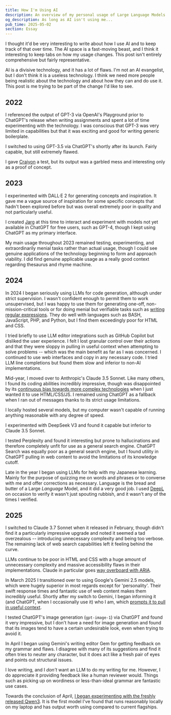 ```yaml
---
title: How I'm Using AI
description: An overview of my personal usage of Large Language Models (LLMs) and other generative AI from 2022 onwards. Tracking my experiences with AI tools, specific models (ChatGPT, Claude, Gemini, etc), applying them practically, and realistic perspective on their strengths and limitations over time, from coding attempts to language learning assistance.
og_description: As long as AI isn't using me...
pub_time: 2025-05-02
section: Essay
---
```


I thought it'd be very interesting to write about how I use AI and to keep track of that over time. The AI space is a fast-moving beast, and I think it interesting to keep tabs on how my usage changes. This post isn't entirely comprehensive but fairly representative.

AI is a divisive technology, and it has a lot of flaws. I'm not an AI evangelist, but I don't think it is a useless technology. I think we need more people being realistic about the technology and about how they can and do use it. This post is me trying to be part of the change I'd like to see.

## 2022

I referenced the output of GPT-3 via OpenAI's Playground prior to ChatGPT's release when writing assignments and spent a lot of time experimenting with the technology. I was conscious that GPT-3 was very limited in capabilities but that it was exciting and good for writing generic boilerplate.

I switched to using GPT-3.5 via ChatGPT's shortly after its launch. Fairly capable, but still extremely flawed.

I gave [Craiyon](https://www.craiyon.com) a test, but its output was a garbled mess and interesting only as a proof of concept.

## 2023

I experimented with DALL·E 2 for generating concepts and inspiration. It gave me a vague source of inspiration for some specific concepts that hadn't been explored before but was overall extremely poor in quality and not particularly useful.

I created [Jarg](https://jarg.vale.rocks) at this time to interact and experiment with models not yet available in ChatGPT for free users, such as GPT-4, though I kept using ChatGPT as my primary interface.

My main usage throughout 2023 remained testing, experimenting, and extraordinarily menial tasks rather than actual usage, though I could see genuine applications of the technology beginning to form and approach viability. I did find genuine applicable usage as a really good context regarding thesaurus and rhyme machine.

## 2024

In 2024 I began seriously using LLMs for code generation, although under strict supervision. I wasn't confident enough to permit them to work unsupervised, but I was happy to use them for generating one-off, non-mission-critical tools or for doing menial but verifiable tasks such as [writing regular expressions](/micros/20250320-1225). They do well with languages such as BASH, JavaScript, PHP, and Python, but I find them exceedingly poor for HTML and CSS.

I tried briefly to use LLM editor integrations such as GitHub Copilot but disliked the user experience. I felt I lost granular control over their actions and that they were sloppy in pulling in useful context when attempting to solve problems -- which was the main benefit as far as I was concerned. I continued to use web interfaces and copy in any necessary code. I tried LLM line completions but found them slow and inferior to non-AI implementations.

Mid-year, I moved over to Anthropic's Claude 3.5 Sonnet. Like many others, I found its coding abilities incredibly impressive, though was disappointed by its [continuous bias towards more complex technologies](/posts/ai-is-stifling-tech-adoption#system-prompt-influence) when I just wanted it to use HTML/CSS/JS. I remained using ChatGPT as a fallback when I ran out of messages thanks to its strict usage limitations.

I locally hosted several models, but my computer wasn't capable of running anything reasonable with any degree of speed.

I experimented with DeepSeek V3 and found it capable but inferior to Claude 3.5 Sonnet.

I tested Perplexity and found it interesting but prone to hallucinations and therefore completely unfit for use as a general search engine. ChatGPT Search was equally poor as a general search engine, but I found utility in ChatGPT pulling in web content to avoid the limitations of its knowledge cutoff.

Late in the year I began using LLMs for help with my Japanese learning. Mainly for the purpose of quizzing me on words and phrases or to converse with me and offer corrections as necessary. Language is the bread and butter of a Large _Language_ Model, and it did a very good job. I used [DeepL](https://www.deepl.com) on occasion to verify it wasn't just spouting rubbish, and it wasn't any of the times I verified.

## 2025

I switched to Claude 3.7 Sonnet when it released in February, though didn't find it a particularly impressive upgrade and noted it seemed a tad overzealous -- introducing unnecessary complexity and being too verbose. The remaining lack of web search capabilities left it feeling behind the curve.

LLMs continue to be poor in HTML and CSS with a huge amount of unnecessary complexity and massive accessibility flaws in their implementations. Claude in particular goes [way overboard with ARIA](https://www.w3.org/WAI/ARIA/apg/practices/read-me-first/#noariaisbetterthanbadaria).

In March 2025 I transitioned over to using Google's Gemini 2.5 models, which were hugely superior in most regards except for 'personality'. Their swift response times and fantastic use of web content makes them incredibly useful. Shortly after my switch to Gemini, I began informing it (and ChatGPT, when I occasionally use it) who I am, which [prompts it to pull in useful context](/micros/20250424-0345).

I tested ChatGPT's image generation (`gpt-image-1`) via ChatGPT and found it very impressive, but I don't have a need for image generation and found that its images tend to have a certain undesirable look, even when trying to avoid it.

In April I began using Gemini's writing editor Gem for getting feedback on my grammar and flaws. I disagree with many of its suggestions and find it often tries to neuter any character, but it does act like a fresh pair of eyes and points out structural issues.

I love writing, and I _don't_ want an LLM to do my writing for me. However, I do appreciate it providing feedback like a human reviewer would. Things such as picking up on wordiness or less-than-ideal grammar are fantastic use cases.

Towards the conclusion of April, [I began experimenting with the freshly released Qwen3](/micros/20250429-0321). It is the first model I've found that runs reasonably locally on my laptop and has output worth using compared to current flagships.
